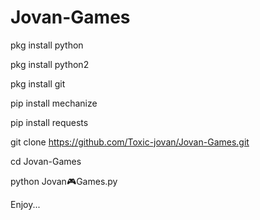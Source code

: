 # Jovan-Games

pkg install python

pkg install python2

pkg install git

pip install mechanize

pip install requests

git clone https://github.com/Toxic-jovan/Jovan-Games.git

cd Jovan-Games 

python Jovan🎮Games.py

Enjoy...
